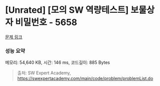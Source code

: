 # [Unrated] [모의 SW 역량테스트] 보물상자 비밀번호 - 5658 

[문제 링크](https://swexpertacademy.com/main/code/problem/problemDetail.do?contestProbId=AWXRUN9KfZ8DFAUo) 

### 성능 요약

메모리: 54,640 KB, 시간: 146 ms, 코드길이: 885 Bytes



> 출처: SW Expert Academy, https://swexpertacademy.com/main/code/problem/problemList.do